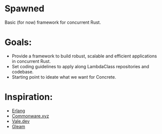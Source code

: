 # Spawned
Basic (for now) framework for concurrent Rust.

# Goals:

- Provide a framework to build robust, scalable and efficient applications in concurrent Rust.
- Set coding guidelines to apply along LambdaClass repositories and codebase.
- Starting point to ideate what we want for Concrete.

# Inspiration:

- [Erlang](https://www.erlang.org/)
- [Commonware.xyz](https://commonware.xyz)
- [Vale.dev](https://vale.dev/)
- [Gleam](https://gleam.run/)